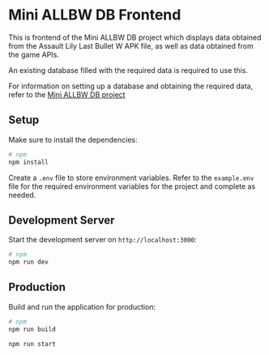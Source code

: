 # Mini ALLBW DB Frontend

This is frontend of the Mini ALLBW DB project which displays data obtained from the Assault Lily Last Bullet W
APK file, as well as data obtained from the game APIs.

An existing database filled with the required data is required to use this.

For information on setting up a database and obtaining the required data, refer to the [Mini ALLBW DB project](https://github.com/Anomalous-Sentiment/Mini-ALLBW-DB)

## Setup

Make sure to install the dependencies:

```bash
# npm
npm install
```

Create a `.env` file to store environment variables. Refer to the `example.env` file for the required environment variables for the project and complete as needed.

## Development Server

Start the development server on `http://localhost:3000`:

```bash
# npm
npm run dev
```

## Production

Build and run the application for production:

```bash
# npm
npm run build

npm run start
```